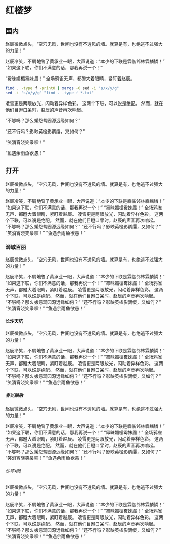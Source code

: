 # 红楼梦

## 国内

赵辰微微点头，“空穴无风，世间也没有不透风的墙。就算是有，也绝逃不过强大的力量！”

赵辰冷笑，不屑地瞥了黄承业一眼，大声说道：“本少的下联是霖临邻林霖麟鳞！”
“如果这下联，你们不满意的话，那我再说一个！”

“霉昧媚楣霉妹眉！”
全场鸦雀无声，都瞪大着眼睛，紧盯着赵辰。

```bash
find . -type f -print0 | xargs -0 sed -i "s/x/y/g"
sed -i 's/x/y/g' "find . -type f *.txt"
```

凌雪更是两眼放光，闪动着异样色彩。
这两个下联，可以说是绝配。
然而，就在他们目瞪口呆时，赵辰的声音再次响起。

“不够吗？那么媛怨鸳园源远缘如何？”

“还不行吗？影映英楹影鹦缨，又如何？”

“笑消宵晓笑枭啸！”

“鱼遇余雨鱼欲愚！”

## 打开

赵辰微微点头，“空穴无风，世间也没有不透风的墙。就算是有，也绝逃不过强大的力量！”

赵辰冷笑，不屑地瞥了黄承业一眼，大声说道：“本少的下联是霖临邻林霖麟鳞！”
“如果这下联，你们不满意的话，那我再说一个！”
“霉昧媚楣霉妹眉！”
全场鸦雀无声，都瞪大着眼睛，紧盯着赵辰。
凌雪更是两眼放光，闪动着异样色彩。
这两个下联，可以说是绝配。
然而，就在他们目瞪口呆时，赵辰的声音再次响起。
“不够吗？那么媛怨鸳园源远缘如何？”
“还不行吗？影映英楹影鹦缨，又如何？”
“笑消宵晓笑枭啸！”
“鱼遇余雨鱼欲愚！”

### 浉城百丽

赵辰微微点头，“空穴无风，世间也没有不透风的墙。就算是有，也绝逃不过强大的力量！”

赵辰冷笑，不屑地瞥了黄承业一眼，大声说道：“本少的下联是霖临邻林霖麟鳞！”
“如果这下联，你们不满意的话，那我再说一个！”
“霉昧媚楣霉妹眉！”
全场鸦雀无声，都瞪大着眼睛，紧盯着赵辰。
凌雪更是两眼放光，闪动着异样色彩。
这两个下联，可以说是绝配。
然而，就在他们目瞪口呆时，赵辰的声音再次响起。
“不够吗？那么媛怨鸳园源远缘如何？”
“还不行吗？影映英楹影鹦缨，又如何？”
“笑消宵晓笑枭啸！”
“鱼遇余雨鱼欲愚！”

#### 长沙天坑

赵辰微微点头，“空穴无风，世间也没有不透风的墙。就算是有，也绝逃不过强大的力量！”

赵辰冷笑，不屑地瞥了黄承业一眼，大声说道：“本少的下联是霖临邻林霖麟鳞！”
“如果这下联，你们不满意的话，那我再说一个！”
“霉昧媚楣霉妹眉！”
全场鸦雀无声，都瞪大着眼睛，紧盯着赵辰。
凌雪更是两眼放光，闪动着异样色彩。
这两个下联，可以说是绝配。
然而，就在他们目瞪口呆时，赵辰的声音再次响起。
“不够吗？那么媛怨鸳园源远缘如何？”
“还不行吗？影映英楹影鹦缨，又如何？”
“笑消宵晓笑枭啸！”
“鱼遇余雨鱼欲愚！”


##### 春光融融

赵辰微微点头，“空穴无风，世间也没有不透风的墙。就算是有，也绝逃不过强大的力量！”

赵辰冷笑，不屑地瞥了黄承业一眼，大声说道：“本少的下联是霖临邻林霖麟鳞！”
“如果这下联，你们不满意的话，那我再说一个！”
“霉昧媚楣霉妹眉！”
全场鸦雀无声，都瞪大着眼睛，紧盯着赵辰。
凌雪更是两眼放光，闪动着异样色彩。
这两个下联，可以说是绝配。
然而，就在他们目瞪口呆时，赵辰的声音再次响起。
“不够吗？那么媛怨鸳园源远缘如何？”
“还不行吗？影映英楹影鹦缨，又如何？”
“笑消宵晓笑枭啸！”
“鱼遇余雨鱼欲愚！”

###### 沙坪坝6

赵辰微微点头，“空穴无风，世间也没有不透风的墙。就算是有，也绝逃不过强大的力量！”

赵辰冷笑，不屑地瞥了黄承业一眼，大声说道：“本少的下联是霖临邻林霖麟鳞！”
“如果这下联，你们不满意的话，那我再说一个！”
“霉昧媚楣霉妹眉！”
全场鸦雀无声，都瞪大着眼睛，紧盯着赵辰。
凌雪更是两眼放光，闪动着异样色彩。
这两个下联，可以说是绝配。
然而，就在他们目瞪口呆时，赵辰的声音再次响起。
“不够吗？那么媛怨鸳园源远缘如何？”
“还不行吗？影映英楹影鹦缨，又如何？”
“笑消宵晓笑枭啸！”
“鱼遇余雨鱼欲愚！”
